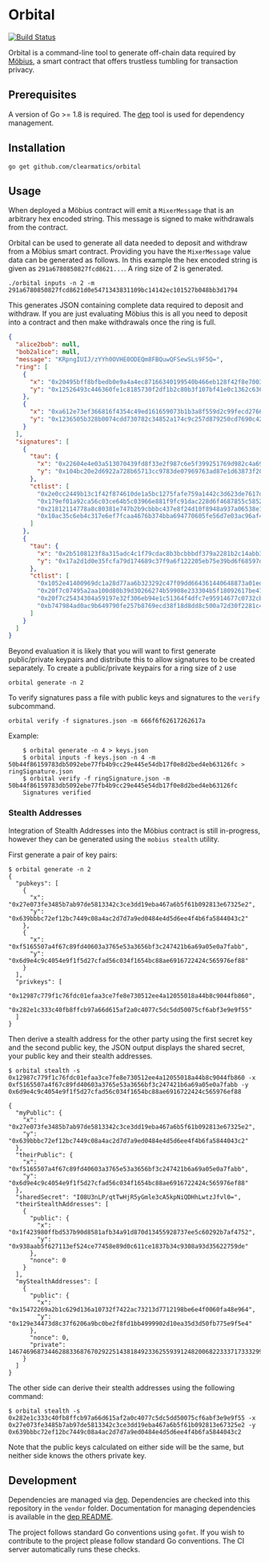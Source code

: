 # Orbital

[![Build Status](https://travis-ci.org/clearmatics/bn256.svg?branch=ci)](https://travis-ci.org/clearmatics/bn256)

Orbital is a command-line tool to generate off-chain data required by [Möbius][3], a smart contract that offers trustless tumbling for transaction privacy.

## Prerequisites

A version of Go >= 1.8 is required. The [dep][1] tool is used for dependency management. 

## Installation

    go get github.com/clearmatics/orbital

## Usage

When deployed a Möbius contract will emit a `MixerMessage` that is an arbitrary hex encoded string. This message is signed to make withdrawals from the contract. 

Orbital can be used to generate all data needed to deposit and withdraw from a Möbius smart contract. Providing you have the `MixerMessage` value data can be generated as follows. In this example the hex encoded string is given as `291a6780850827fcd8621...`. A ring size of 2 is generated.

    ./orbital inputs -n 2 -m 291a6780850827fcd8621d0e5471343831109bc14142ec101527b048bb3d1794

This generates JSON containing complete data required to deposit and withdraw. If you are just evaluating Möbius this is all you need to deposit into a contract and then make withdrawals once the ring is full. 

``` JSON
{
  "alice2bob": null,
  "bob2alice": null,
  "message": "KRpngIUIJ/zYYh0OVHE0ODEQm8FBQuwQFSewSLs9F5Q=",
  "ring": [
    {
      "x": "0x20495bff8bfbedb0e9a4a4ec87166340199540b466eb128f42f8e70030d0864",
      "y": "0x12526493c446360fe1c8185730f2df1b2c80b3f107bf41e0c1362c636bd35bf2"
    },
    {
      "x": "0xa612e73ef366816f4354c49ed161659073b1b3a8f559d2c99fecd2766e8876d",
      "y": "0x1236505b328b0074cdd730782c34852a174c9c257d879250cd7690c4220ee1c7"
    }
  ],
  "signatures": [
    {
      "tau": {
        "x": "0x22604e4e03a513070439fd8f33e2f987c6e5f399251769d982c4a697aa397ee1",
        "y": "0x104bc20e2d6922a728b65713cc9783de07969763ad87e1d63873f20ba3e87c36"
      },
      "ctlist": [
        "0x2e0cc2449b13c1f42f874610de1a5bc1275fafe759a1442c3d623de7617d6c6f",
        "0x179ef01a92ca56c03ce64b5c03966e881f9fc91dac228d6f4687855c58520565",
        "0x21812114778a8c80381e747b2b9cbbbc437e8f24d10f8948a937a06538e19941",
        "0x10ac35c6eb4c317e6ef7fcaa4676b374bba694770605fe56d7e03ac96af4eb39"
      ]
    },
    {
      "tau": {
        "x": "0x2b5108123f8a315adc4c1f79cdac8b3bcbbbdf379a2281b2c14abb310a6118ee",
        "y": "0x17a2d1d0e35fcfa79d174689c37f9a6f122205eb75e39bd6f68597d6843031c8"
      },
      "ctlist": [
        "0x1052e41400969dc1a28d77aa6b323292c47f09dd664361440648873a01edaad",
        "0x20f7c07495a2aa100d80b39d30266274b59908e233304b5f18092617be47e8ee",
        "0x20f7c25434304a59197e32f306eb94e1c51364f4dfc7e95914677c0732cba48a",
        "0xb747984ad0ac9b649790fe257b8769ecd38f18d8dd8c500a72d30f2281c4cc9"
      ]
    }
  ]
}
```

Beyond evaluation it is likely that you will want to first generate public/private keypairs and distribute this to allow signatures to be created separately. To create a public/private keypairs for a ring size of `2` use 
    
    orbital generate -n 2

To verify signatures pass a file with public keys and signatures to the `verify` subcommand.

    orbital verify -f signatures.json -m 666f6f62617262617a

Example:

```
    $ orbital generate -n 4 > keys.json
    $ orbital inputs -f keys.json -n 4 -m 50b44f86159783db5092ebe77fb4b9cc29e445e54db17f0e8d2bed4eb63126fc > ringSignature.json
    $ orbital verify -f ringSignature.json -m 50b44f86159783db5092ebe77fb4b9cc29e445e54db17f0e8d2bed4eb63126fc
    Signatures verified
```

### Stealth Addresses

Integration of Stealth Addresses into the Möbius contract is still in-progress, however they can be generated using the `mobius stealth` utility.

First generate a pair of key pairs:

```
$ orbital generate -n 2
{
  "pubkeys": [
    {
      "x": "0x27e073fe3485b7ab97de5813342c3ce3dd19eba467a6b5f61b092813e67325e2",
      "y": "0x639bbbc72ef12bc7449c08a4ac2d7d7a9ed0484e4d5d6ee4f4b6fa5844043c2"
    },
    {
      "x": "0xf5165507a4f67c89fd40603a3765e53a3656bf3c247421b6a69a05e0a7fabb",
      "y": "0x6d9e4c9c4054e9f1f5d27cfad56c034f1654bc88ae6916722424c565976ef88"
    }
  ],
  "privkeys": [
    "0x12987c779f1c76fdc01efaa3ce7fe8e730512ee4a12055018a44b8c9044fb860",
    "0x282e1c333c40fb8ffcb97a66d615af2a0c4077c5dc5dd50075cf6abf3e9e9f55"
  ]
}
```

Then derive a stealth address for the other party using the first secret key and the second public key, the JSON output displays the shared secret, your public key and their stealth addresses.

```
$ orbital stealth -s 0x12987c779f1c76fdc01efaa3ce7fe8e730512ee4a12055018a44b8c9044fb860 -x 0xf5165507a4f67c89fd40603a3765e53a3656bf3c247421b6a69a05e0a7fabb -y 0x6d9e4c9c4054e9f1f5d27cfad56c034f1654bc88ae6916722424c565976ef88

{
  "myPublic": {
    "x": "0x27e073fe3485b7ab97de5813342c3ce3dd19eba467a6b5f61b092813e67325e2",
    "y": "0x639bbbc72ef12bc7449c08a4ac2d7d7a9ed0484e4d5d6ee4f4b6fa5844043c2"
  },
  "theirPublic": {
    "x": "0xf5165507a4f67c89fd40603a3765e53a3656bf3c247421b6a69a05e0a7fabb",
    "y": "0x6d9e4c9c4054e9f1f5d27cfad56c034f1654bc88ae6916722424c565976ef88"
  },
  "sharedSecret": "I08U3nLP/qtTwHjR5yGmle3cA5kpNiQDHhLwtzJfvl0=",
  "theirStealthAddresses": [
    {
      "public": {
        "x": "0x1f423980ffbd537b90d8581afb34a91d870d13455928737ee5c60292b7af4752",
        "y": "0x938aab5f627113ef524ce77458e89d0c611ce1837b34c9308a93d35622759de"
      },
      "nonce": 0
    }
  ],
  "myStealthAddresses": [
    {
      "public": {
        "x": "0x15472269a2b1c629d136a10732f7422ac73213d7712198be6e4f0060fa48e964",
        "y": "0x129e34473d8c37f6206a9bc0be2f8fd1bb4999902d10ea35d3d50fb775e9f5e4"
      },
      "nonce": 0,
      "private": 14674696873446288336876702922514381849233625593912482006822333717333299928756
    }
  ]
}
```

The other side can derive their stealth addresses using the following command:

```
$ orbital stealth -s 0x282e1c333c40fb8ffcb97a66d615af2a0c4077c5dc5dd50075cf6abf3e9e9f55 -x 0x27e073fe3485b7ab97de5813342c3ce3dd19eba467a6b5f61b092813e67325e2 -y 0x639bbbc72ef12bc7449c08a4ac2d7d7a9ed0484e4d5d6ee4f4b6fa5844043c2
```

Note that the public keys calculated on either side will be the same, but neither side knows the others private key.

## Development

Dependencies are managed via [dep][1]. Dependencies are checked into this repository in the `vendor` folder. Documentation for managing dependencies is available in the [dep README][2].

The project follows standard Go conventions using `gofmt`. If you wish to contribute to the project please follow standard Go conventions. The CI server automatically runs these checks.

[1]: https://github.com/golang/dep
[2]: https://github.com/golang/dep/blob/master/README.md
[3]: https://github.com/clearmatics/mobius
